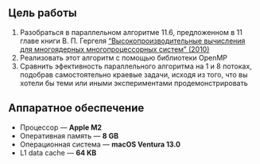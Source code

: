 ## Цель работы
1. Разобраться в параллельном алгоритме 11.6, предложенном в 11 главе книги В. П. Гергеля
   [“Высокопроизводительные вычисления для
   многоядерных многопроцессорных систем” (2010)](https://github.com/artjomjuferov/university/blob/master/Beljakova/Гергель%20В.П.%20Высокопроизводительные%20вычисления%20для%20многоядерных%20многопроцессорных%20систем%20(2010).pdf)
2. Реализовать этот алгоритм c помощью библиотеки OpenMP
2. Сравнить эфективность параллельного алгоритма
на 1 и 8 потоках, подобрав самостоятельно краевые задачи, исходя из того, что вы хотели бы теми или иными экспериментами продемонстрировать

## Аппаратное обеспечение
- Процессор — **Apple M2**
- Оперативная память — **8 GB**
- Операционная система — **macOS Ventura 13.0**
- L1 data cache — **64 KB**
